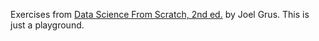 Exercises from [Data Science From Scratch, 2nd ed.](https://www.oreilly.com/library/view/data-science-from/9781492041122/) by Joel Grus. This is just a playground.